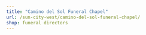 ```yaml
---
title: "Camino del Sol Funeral Chapel"
url: /sun-city-west/camino-del-sol-funeral-chapel/
shop: funeral directors
---
```

